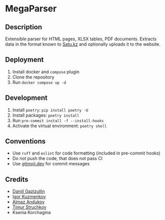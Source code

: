 # MegaParser

## Description
Extensible parser for HTML pages, XLSX tables, PDF documents. Extracts data in the format known to [Satu.kz](https://satu.kz) and optionally uploads it to the website.

## Deployment
1. Install docker and `compose` plugin
2. Clone the repository
3. Run `docker compose up -d`

## Development
1. Install `poetry`: `pip install poetry -U`
2. Install packages: `poetry install`
3. Run `pre-commit install -f --install-hooks`
4. Activate the virtual environment: `poetry shell`

## Conventions
- Use `ruff` and `eslint` for code formatting (included in pre-commit hooks)
- Do not push the code, that does not pass CI
- Use [gitmoji.dev](https://gitmoji.dev/) for commit messages

## Credits
- [Daniil Gazizullin](https://github.com/hikariatama)
- [Igor Kuzmenkov](https://github.com/IgorDuino)
- [Almaz Andukov](https://github.com/andiazdi)
- [Timur Struchkov](https://github.com/AlfyK1s)
- Ksenia Korchagina
